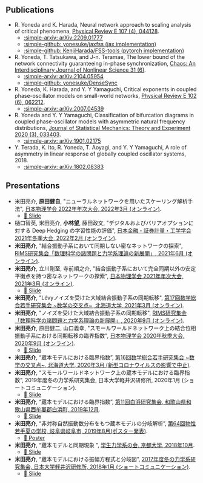 ## Publications

- R. Yoneda and K. Harada, Neural network approach to scaling analysis of critical phenomena, [Physical Review E 107 (4), 044128](https://journals.aps.org/pre/abstract/10.1103/PhysRevE.107.044128).
    - [:simple-arxiv: arXiv:2209.01777](https://arxiv.org/abs/2209.01777)
    - [:simple-github: yonesuke/jaxfss (jax implementation)](https://github.com/yonesuke/jaxfss)
    - [:simple-github: KenjiHarada/FSS-tools (pytorch implementation)](https://github.com/KenjiHarada/FSS-tools)
- R. Yoneda, T. Tatsukawa, and J-n. Teramae, The lower bound of the network connectivity guaranteeing in-phase synchronization, [Chaos: An Interdisciplinary Journal of Nonlinear Science 31 (6)](https://pubs.aip.org/aip/cha/article-abstract/31/6/063124/1059610/The-lower-bound-of-the-network-connectivity).
    - [:simple-arxiv: arXiv:2104.05954](https://arxiv.org/abs/2104.05954)
    - [:simple-github: yonesuke/DenseSync](https://github.com/yonesuke/DenseSync)
- R. Yoneda, K. Harada, and Y. Y Yamaguchi, Critical exponents in coupled phase-oscillator models on small-world networks, [Physical Review E 102 (6), 062212](https://journals.aps.org/pre/abstract/10.1103/PhysRevE.102.062212).
    - [:simple-arxiv: arXiv:2007.04539](https://arxiv.org/abs/2007.04539)
- R. Yoneda and Y. Y Yamaguchi, Classification of bifurcation diagrams in coupled phase-oscillator models with asymmetric natural frequency distributions, [Journal of Statistical Mechanics: Theory and Experiment 2020 (3), 033403](https://iopscience.iop.org/article/10.1088/1742-5468/ab6f5f/meta).
    - [:simple-arxiv: arXiv:1901.02175](https://arxiv.org/abs/1901.02175)
- Y. Terada, K. Ito, R. Yoneda, T. Aoyagi, and Y. Y Yamaguchi, A role of asymmetry in linear response of globally coupled oscillator systems, 2018.
    - [:simple-arxiv: arXiv:1802.08383](https://arxiv.org/abs/1802.08383)

## Presentations

- 米田亮介, **原田健自**, "ニューラルネットワークを用いたスケーリング解析手法", [日本物理学会 2022年年次大会, 2022年3月 (オンライン)](https://onsite.gakkai-web.net/jps/jps_search/2022sp/index.html). 
    - [:open_file_folder: Slide](files/slide20220315.pdf)
- 樋口智英, 米田亮介, **小林望**, 藤田政文, "デジタルおよびバリアオプションに対する Deep Hedging の学習性能の評価", [日本金融・証券計量・工学学会 2021年冬季大会, 2022年2月 (オンライン)](http://www.jafee.gr.jp/01rally/conference/pro_56th_2022_0121.pdf).
- **米田亮介**, "結合振動子系において同期しない密なネットワークの探索", [RIMS研究集会「数理科学の諸問題と力学系理論の新展開」, 2021年6月 (オンライン)](https://sites.google.com/view/rims-dyn-sys2021/).
- **米田亮介**, 立川剛至, 寺前順之介, "結合振動子系において完全同期以外の安定平衡点を持つ密なネットワークの探索", [日本物理学会 2021年年次大会, 2021年3月 (オンライン)](https://w4.gakkai-web.net/jps_search/2021sp/index.html).
    - [:open_file_folder: Slide](files/slide20210315.pdf)
- **米田亮介**, "Lévyノイズを受けた大域結合振動子系の同期転移", [第17回数学総合若手研究集会 ~数学の交叉点~, 北海道大学, 2021年3月 (オンライン)](https://www.math.sci.hokudai.ac.jp/~wakate/mcyr/2021/ja/index.html).
- **米田亮介**, "ノイズを受けた大域結合振動子系の同期転移", [RIMS研究集会「数理科学の諸問題と力学系理論の新展開」, 2020年9月 (オンライン)](https://sites.google.com/view/rims-dyn-sys2020/).
- **米田亮介**, 原田健二, 山口義幸, "スモールワールドネットワーク上の結合位相振動子系における同期転移の臨界指数", [日本物理学会 2020年秋季大会, 2020年9月 (オンライン)](https://w4.gakkai-web.net/jps_search/2020au/index.html).
    - [:open_file_folder: Slide](files/slide20200909.pdf)
- **米田亮介**, “蔵本モデルにおける臨界指数”, [第16回数学総合若手研究集会 ~数学の交叉点~, 北海道大学, 2020年3月 (新型コロナウイルスの影響で中止)](https://www.math.sci.hokudai.ac.jp/~wakate/mcyr/2020/ja/index.html).
- **米田亮介**, “スモールワールドネットワーク上の蔵本モデルにおける臨界指数”, 2019年度冬の力学系研究集会, 日本大学軽井沢研修所, 2020年1月 (ショートコミュニケーション).
    - [:open_file_folder: Slide](files/slide20200112.pdf)
- **米田亮介**, “蔵本モデルにおける臨界指数”, [第11回白浜研究集会, 和歌山県和歌山県西牟婁郡白浜町, 2019年12月](https://sites.google.com/view/shirahama-math/%E7%AC%AC11%E5%9B%9E).
    - [:open_file_folder: Slide](files/slide20191209.pdf)
- **米田亮介**, “非対称自然振動数分布をもつ蔵本モデルの分岐解析”, [第64回物性若手夏の学校, 岐阜県岐阜市, 2019年8月(ポスター発表)](https://cmpss.jp/forepast/ss2019/).
    - [:open_file_folder: Poster](files/poster20190806.pdf)
- **米田亮介**, “蔵本モデルと同期現象 ”, [学生力学系の会, 京都大学, 2018年10月](https://www.kokuchpro.com/event/6a3a52de2279c7d0f1dbcec791a4faeb/).
    - [:open_file_folder: Slide](files/slide20181013.pdf)
- **米田亮介**, “蔵本モデルにおける振幅方程式と分岐図”, [2017年度冬の力学系研究集会, 日本大学軽井沢研修所, 2018年1月 (ショートコミュニケーション)](https://tsujiimasato.files.wordpress.com/2018/03/2017-karuizawa-program2.pdf).
    - [:open_file_folder: Slide](files/slide20180105.pdf)